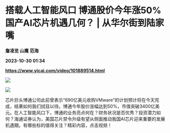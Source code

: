# 搭载人工智能风口 博通股价今年涨50% 国产AI芯片机遇几何？ | 从华尔街到陆家嘴
**詹凌览 山鹰 范海**

**2023-10-30 01:34**

**https://www.yicai.com/video/101889514.html**

![](http://imgcdn.yicai.com/vms-new/2023/10/dfa7c8fe-327c-42d6-9714-d48c8d61c2d1.png) 

![](https://imgcdn.yicai.com/uppics/images/2023/10/b442ea98a5fca2335999f39ec5cfac8f.jpg)

芯片巨头博通公司此前曾表示“690亿美元收购VMware”的计划预计将在今天完成，结果如何我们拭目以待。博通今年股价涨幅达到50%，市值突破3400亿美元。在人工智能风口下，博通的业务亮点何在？财务状况是否优秀？投资潜力如何？海通证券认为，美国芯片禁令升级有望从侧面推动我国AI芯片迎来重要的发展机遇期。有哪些标的值得关注？精彩内容，点击视频！
